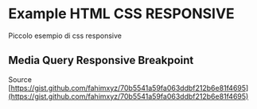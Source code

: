 # Example HTML CSS RESPONSIVE
Piccolo esempio di css responsive

## Media Query Responsive Breakpoint
Source  [https://gist.github.com/fahimxyz/70b5541a59fa063ddbf212b6e81f4695](https://gist.github.com/fahimxyz/70b5541a59fa063ddbf212b6e81f4695)
